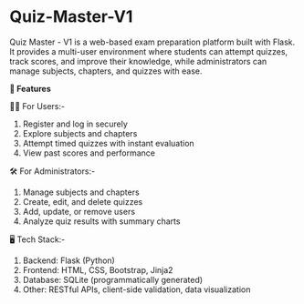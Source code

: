 # Quiz-Master-V1
Quiz Master - V1 is a web-based exam preparation platform built with Flask. It provides a multi-user environment where students can attempt quizzes, track scores, and improve their knowledge, while administrators can manage subjects, chapters, and quizzes with ease.

**🚀 Features**

👨‍🎓 For Users:-
1) Register and log in securely
2) Explore subjects and chapters
3) Attempt timed quizzes with instant evaluation
4) View past scores and performance

🛠️ For Administrators:-
1) Manage subjects and chapters
2) Create, edit, and delete quizzes
3) Add, update, or remove users
4) Analyze quiz results with summary charts

🖥️ Tech Stack:-
1) Backend: Flask (Python)
2) Frontend: HTML, CSS, Bootstrap, Jinja2
3) Database: SQLite (programmatically generated)
4) Other: RESTful APIs, client-side validation, data visualization
